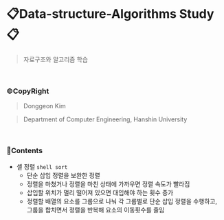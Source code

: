 # 📋Data-structure-Algorithms Study📋
> 자료구조와 알고리즘 학습

<br>

### ©CopyRight
> Donggeon Kim

> Department of Computer Engineering, Hanshin University

<br>

### 📒Contents

- 셸 정렬 `shell sort`
    + 단순 삽입 정렬을 보완한 정렬
    + 정렬을 마쳤거나 정렬을 마친 상태에 가까우면 정렬 속도가 빨라짐
    + 삽입할 위치가 멀리 떨어져 있으면 대입해야 하는 횟수 증가
    + 정렬할 배열의 요소를 그룹으로 나눠 각 그룹별로 단순 삽입 정렬을 수행하고, 그룹을 합치면서 정렬을 반복해 요소의 이동횟수를 줄임